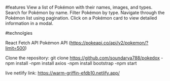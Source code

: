 
#features
View a list of Pokémon with their names, images, and types.
Search for Pokémon by name.
 Filter Pokémon by type.
Navigate through the Pokémon list using pagination.
Click on a Pokémon card to view detailed information in a modal.

#technolgies

React
 Fetch API
Pokémon API (https://pokeapi.co/api/v2/pokemon/?limit=500)


 Clone the repository:
  git clone <https://github.com/soundarya788/pokedox>
   -npm install
   -npm install axios
   -npm install bootstrap
   -npm start


live netlify link: https://warm-griffin-efdb10.netlify.app/